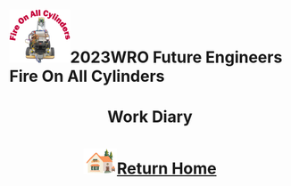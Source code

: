 ![LOGO](../img/logo.png)2023WRO Future Engineers Fire On All Cylinders  
=====
# <div align="center">Work Diary </div> 


# <div align="center">![HOME](../../other/img/Home.png)[Return Home](../../)</div> 

